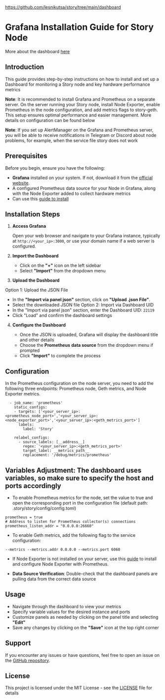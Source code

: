 https://github.com/lesnikutsa/story/tree/main/dashboard

# Grafana Installation Guide for Story Node

More about the dashboard [here](https://grafana.com/grafana/dashboards/22119-story-dashboard-by-let-s-node/)


## Introduction

This guide provides step-by-step instructions on how to install and set up a Dashboard for monitoring a Story node and key hardware performance metrics  

**Note**: It is recommended to install Grafana and Prometheus on a separate server. On the server running your Story node, install Node Exporter, enable Prometheus in the node configuration, and add metrics flags to story-geth. This setup ensures optimal performance and easier management. More details on configuration can be found below

**Note**: If you set up AlertManager on the Grafana and Prometheus server, you will be able to receive notifications in Telegram or Discord about node problems, for example, when the service file story does not work

## Prerequisites

Before you begin, ensure you have the following:

- **Grafana** installed on your system. If not, download it from the [official website](https://grafana.com/docs/grafana/latest/setup-grafana/installation/).
- A configured Prometheus data source for your Node in Grafana, along with the Node Exporter added to collect hardware metrics
- Can use this [guide to install](https://utsa.gitbook.io/services/cosmos-wiki/node-exporter-+-grafana-+-prometheus-+-alertmanager) 

## Installation Steps

1. **Access Grafana**

   Open your web browser and navigate to your Grafana instance, typically at `http://<your_ip>:3000`, or use your domain name if a web server is configured.

2. **Import the Dashboard**

   - Click on the **"+"** icon on the left sidebar
   - Select **"Import"** from the dropdown menu

3. **Upload the Dashboard**

 Option 1: Upload the JSON File
   - In the **"Import via panel json"** section, click on **"Upload .json File"**.
   - Select the downloaded JSON file
 Option 2: Import via Dashboard UID
   - In the "Import via panel json" section, enter the Dashboard UID: `22119`
   - Click "Load" and confirm the dashboard settings

4. **Configure the Dashboard**

   - Once the JSON is uploaded, Grafana will display the dashboard title and other details
   - Choose the **Prometheus** **data source** from the dropdown menu if prompted
   - Click **"Import"** to complete the process

## Configuration
In the Prometheus configuration on the node server, you need to add the following three endpoints: Prometheus node, Geth metrics, and Node Exporter metrics.
```
  - job_name: 'prometheus'
    static_configs:
    - targets: ['<your_server_ip>:<prometheus_node_port>','<your_server_ip>:<node_exporter_port>','<your_server_ip>:<geth_metrics_port>']
      labels:
        label: 'Story'

    relabel_configs:
      - source_labels: [__address__]
        regex: '<your_server_ip>:<geth_metrics_port>'
        target_label: __metrics_path__
        replacement: '/debug/metrics/prometheus'
```
## Variables Adjustment: The dashboard uses variables, so make sure to specify the host and ports accordingly

- To enable Prometheus metrics for the node, set the value to true and open the corresponding port in the configuration file (default path: .story/story/config/config.toml)
```
prometheus = true
# Address to listen for Prometheus collector(s) connections
prometheus_listen_addr = "0.0.0.0:26660"
```
- To enable Geth metrics, add the following flag to the service configuration:
``` 
--metrics --metrics.addr 0.0.0.0 --metrics.port 6060
```
- If Node Exporter is not installed on your server, use this [guide](https://utsa.gitbook.io/services/cosmos-wiki/node-exporter-+-grafana-+-prometheus-+-alertmanager#node-exporter) to install and configure Node Exporter with Prometheus.

- **Data Source Verification**: Double-check that the dashboard panels are pulling data from the correct data source

## Usage

- Navigate through the dashboard to view your metrics
- Specify variable values ​​for the desired instance and ports
- Customize panels as needed by clicking on the panel title and selecting **"Edit"**
- Save any changes by clicking on the **"Save"** icon at the top right corner

## Support

If you encounter any issues or have questions, feel free to open an issue on the [GitHub repository](#).

## License

This project is licensed under the MIT License - see the [LICENSE](LICENSE) file for details
